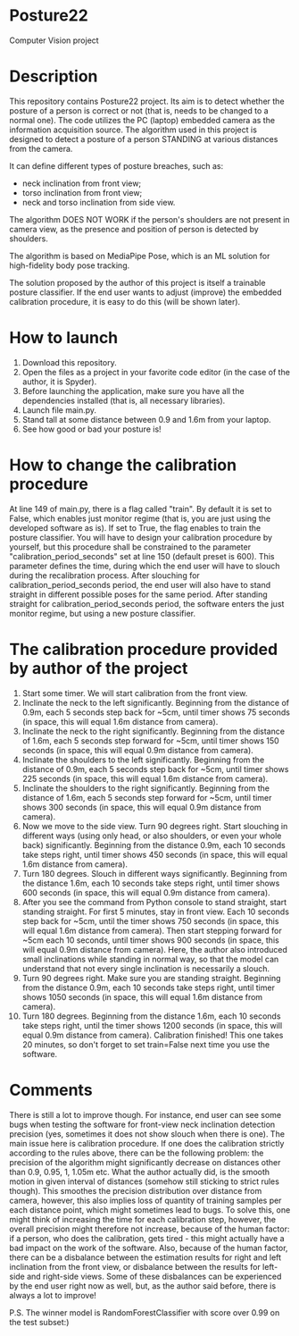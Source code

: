 # Posture22
Computer Vision project

# Description

This repository contains Posture22 project. Its aim is to detect whether the posture of a person is correct or not (that is, needs to be changed to a normal one).
The code utilizes the PC (laptop) embedded camera as the information acquisition source.
The algorithm used in this project is designed to detect a posture of a person STANDING at various distances from the camera.

It can define different types of posture breaches, such as:
- neck inclination from front view;
- torso inclination from front view;
- neck and torso inclination from side view.

The algorithm DOES NOT WORK if the person's shoulders are not present in camera view, as the presence and position of person is detected by shoulders.

The algorithm is based on MediaPipe Pose, which is an ML solution for high-fidelity body pose tracking.

The solution proposed by the author of this project is itself a trainable posture classifier. If the end user wants to adjust (improve) the embedded calibration
procedure, it is easy to do this (will be shown later).

# How to launch

1. Download this repository.
2. Open the files as a project in your favorite code editor (in the case of the author, it is Spyder).
3. Before launching the application, make sure you have all the dependencies installed (that is, all necessary libraries).
4. Launch file main.py.
5. Stand tall at some distance between 0.9 and 1.6m from your laptop.
6. See how good or bad your posture is!

# How to change the calibration procedure

At line 149 of main.py, there is a flag called "train". By default it is set to False, which enables just monitor regime (that is, you are just using the developed
software as is). If set to True, the flag enables to train the posture classifier. You will have to design your calibration procedure by yourself, but this procedure
shall be constrained to the parameter "calibration_period_seconds" set at line 150 (default preset is 600). This parameter defines the time, during which the end user
will have to slouch during the recalibration process. After slouching for calibration_period_seconds period, the end user will also have to stand straight in different
possible poses for the same period. After standing straight for calibration_period_seconds period, the software enters the just monitor regime, but using a new posture
classifier.

# The calibration procedure provided by author of the project

1. Start some timer. We will start calibration from the front view.
2. Inclinate the neck to the left significantly. Beginning from the distance of 0.9m, each 5 seconds step back for ~5cm, until timer shows 75 seconds (in space, this
will equal 1.6m distance from camera).
3. Inclinate the neck to the right significantly. Beginning from the distance of 1.6m, each 5 seconds step forward for ~5cm, until timer shows 150 seconds (in
space, this will equal 0.9m distance from camera).
4. Inclinate the shoulders to the left significantly. Beginning from the distance of 0.9m, each 5 seconds step back for ~5cm, until timer shows 225 seconds (in
space, this will equal 1.6m distance from camera).
5. Inclinate the shoulders to the right significantly. Beginning from the distance of 1.6m, each 5 seconds step forward for ~5cm, until timer shows 300 seconds (in
space, this will equal 0.9m distance from camera).
6. Now we move to the side view. Turn 90 degrees right. Start slouching in different ways (using only head, or also shoulders, or even your whole back) significantly.
Beginning from the distance 0.9m, each 10 seconds take steps right, until timer shows 450 seconds (in space, this will equal 1.6m distance from camera).
7. Turn 180 degrees. Slouch in different ways significantly. Beginning from the distance 1.6m, each 10 seconds take steps right, until timer shows 600 seconds (in
space, this will equal 0.9m distance from camera).
8. After you see the command from Python console to stand straight, start standing straight. For first 5 minutes, stay in front view. Each 10 seconds step back for
~5cm, until the timer shows 750 seconds (in space, this will equal 1.6m distance from camera). Then start stepping forward for ~5cm each 10 seconds, until timer
shows 900 seconds (in space, this will equal 0.9m distance from camera). Here, the author also introduced small inclinations while standing in normal way, so that the
model can understand that not every single inclination is necessarily a slouch.
9. Turn 90 degrees right. Make sure you are standing straight. Beginning from the distance 0.9m, each 10 seconds take steps right, until timer shows 1050 seconds 
(in space, this will equal 1.6m distance from camera).
10. Turn 180 degrees. Beginning from the distance 1.6m, each 10 seconds take steps right, until the timer shows 1200 seconds (in space, this will equal 0.9m 
distance from camera). Calibration finished! This one takes 20 minutes, so don't forget to set train=False next time you use the software.

# Comments
There is still a lot to improve though. For instance, end user can see some bugs when testing the software for front-view neck inclination detection precision (yes,
sometimes it does not show slouch when there is one). The main issue here is calibration procedure. If one does the calibration strictly according to the rules above, 
there can be the following problem: the precision of the algorithm might significantly decrease on distances other than 0.9, 0.95, 1, 1.05m etc. What the author
actually did, is the smooth motion in given interval of distances (somehow still sticking to strict rules though). This smoothes the precision distribution over
distance from camera, however, this also implies loss of quantity of training samples per each distance point, which might sometimes lead to bugs. To solve this,
one might think of increasing the time for each calibration step, however, the overall precision might therefore not increase, because of the human factor: if a 
person, who does the calibration, gets tired - this might actually have a bad impact on the work of the software. Also, because of the human factor, there can be a 
disbalance between the estimation results for right and left inclination from the front view, or disbalance between the results for left-side and right-side views. 
Some of these disbalances can be experienced by the end user right now as well, but, as the author said before, there is always a lot to improve!

P.S. The winner model is RandomForestClassifier with score over 0.99 on the test subset:)
